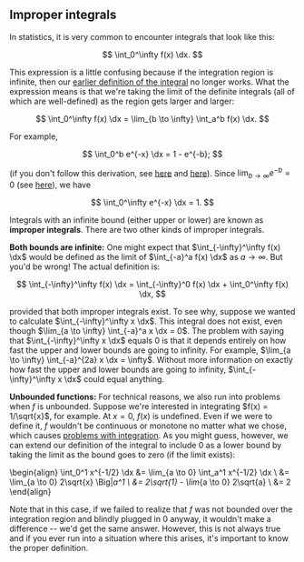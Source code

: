 ## Improper integrals

In statistics, it is very common to encounter integrals that look like this:

$$ \int_0^\infty f(x) \dx. $$

This expression is a little confusing because if the integration region is infinite, then our [earlier definition of the integral](integration.html) no longer works. What the expression means is that we're taking the limit of the definite integrals (all of which are well-defined) as the region gets larger and larger:

$$ \int_0^\infty f(x) \dx = \lim_{b \to \infty} \int_a^b f(x) \dx. $$

For example,

$$ \int_0^b e^{-x} \dx = 1 - e^{-b}; $$

(if you don't follow this derivation, see [here](logarithm-and-exponential.html#exponential-derivatives-and-integrals) and [here](integration-techniques#substitution)). Since $\lim_{b \to \infty} e^{-b} = 0$ (see [here](logarithm-and-exponential.html#exponential-limits)), we have

$$ \int_0^\infty e^{-x} \dx = 1. $$

Integrals with an infinite bound (either upper or lower) are known as **improper integrals**. There are two other kinds of improper integrals.

**Both bounds are infinite:** One might expect that $\int_{-\infty}^\infty f(x) \dx$ would be defined as the limit of $\int_{-a}^a f(x) \dx$ as $a \to \infty$. But you'd be wrong! The actual definition is:

$$ \int_{-\infty}^\infty f(x) \dx = \int_{-\infty}^0 f(x) \dx + \int_0^\infty f(x) \dx, $$

provided that both improper integrals exist. To see why, suppose we wanted to calculate $\int_{-\infty}^\infty x \dx$. This integral does not exist, even though $\lim_{a \to \infty} \int_{-a}^a x \dx = 0$. The problem with saying that $\int_{-\infty}^\infty x \dx$ equals 0 is that it depends entirely on how fast the upper and lower bounds are going to infinity. For example, $\lim_{a \to \infty} \int_{-a}^{2a} x \dx = \infty$. Without more information on exactly how fast the upper and lower bounds are going to infinity, $\int_{-\infty}^\infty x \dx$ could equal anything.

**Unbounded functions:** For technical reasons, we also run into problems when $f$ is unbounded. Suppose we're interested in integrating $f(x) = 1/\sqrt{x}$, for example. At $x=0$, $f(x)$ is undefined. Even if we were to define it, $f$ wouldn't be continuous or monotone no matter what we chose, which causes [problems with integration](integration.html#definition-1). As you might guess, however, we can extend our definition of the integral to include 0 as a lower bound by taking the limit as the bound goes to zero (if the limit exists):

\begin{align}
\int_0^1 x^{-1/2} \dx &= \lim_{a \to 0} \int_a^1 x^{-1/2} \dx \\
  &= \lim_{a \to 0} 2\sqrt{x} \Big|_a^1 \\
  &= 2\sqrt{1} - \lim_{a \to 0} 2\sqrt{a} \\
  &= 2
\end{align}

Note that in this case, if we failed to realize that $f$ was not bounded over the integration region and blindly plugged in 0 anyway, it wouldn't make a difference -- we'd get the same answer. However, this is not always true and if you ever run into a situation where this arises, it's important to know the proper definition.
